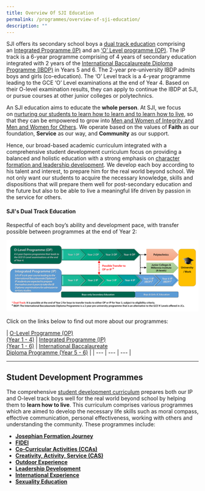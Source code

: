 ```yaml
---
title: Overview Of SJI Education
permalink: /programmes/overview-of-sji-education/
description: ""
---
```

SJI offers its secondary school boys a [dual track education](/programmes/overview-of-sji-education#_ptoh_88517) comprising an [Integrated Programme (IP)](/programmes/academic-programmes/integrated-programme) and an [‘O’ Level programme (OP)](/programmes/academic-programmes/o-level-programme). The IP track is a 6-year programme comprising of 4 years of secondary education integrated with 2 years of the [International Baccalaureate Diploma Programme (IBDP)](/programmes/academic-programmes/ib-diploma-programme) in Years 5 and 6. The 2-year pre-university IBDP admits boys and girls (co-education). The ‘O’ Level track is a 4-year programme leading to the GCE ‘O’ Level examinations at the end of Year 4. Based on their O-level examination results, they can apply to continue the IBDP at SJI, or pursue courses at other junior colleges or polytechnics.

  

An SJI education aims to educate the **whole person**. At SJI, we focus on [nurturing our students to learn how to learn and to learn how to live](/about-sji/mission-vision-and-values), so that they can be empowered to grow into [Men and Women of Integrity and Men and Women for Others](/programmes/profile-of-a-josephian). We operate based on the values of **Faith** as our foundation, **Service** as our way, and **Community** as our support.

  

Hence, our broad-based academic curriculum integrated with a comprehensive student development curriculum focus on providing a balanced and holistic education with a strong emphasis on [character formation and leadership development](/programmes/overview-of-sji-education#_ptoh_45537). We develop each boy according to his talent and interest, to prepare him for the real world beyond school. We not only want our students to acquire the necessary knowledge, skills and dispositions that will prepare them well for post-secondary education and the future but also to be able to live a meaningful life driven by passion in the service for others.

<h4 id="_ptoh_88517">SJI's Dual Track Education</h4>

Respectful of each boy’s ability and development pace, with transfer possible between programmes at the end of Year 2:

![Dual Track Pathways in SJI](/images/Dual%20Track%20Pathways%20in%20SJI%202022.png)

Click on the links below to find out more about our programmes:  

| [O-Level Programme (OP)  
(Year 1 - 4)](https://www.sji.edu.sg/programmes/academic-programmes/o-level-programme) | [Integrated Programme (IP)  
(Year 1 - 6)](https://www.sji.edu.sg/programmes/academic-programmes/integrated-programme) | [International Baccalaureate  
Diploma Programme (Year 5 - 6)](https://www.sji.edu.sg/programmes/academic-programmes/ib-diploma-programme) |
| --- | --- | --- |

  

* * *

Student Development Programmes
------------------------------

The comprehensive [student development curriculum](https://www.sji.edu.sg/programmes/student-development-programmes) prepares both our IP and O-level track boys well for the real world beyond school by helping them to **learn how to live**. This curriculum comprises various programmes which are aimed to develop the necessary life skills such as moral compass, effective communication, personal effectiveness, working with others and understanding the community. These programmes include:

*   **[Josephian Formation Journey](https://www.sji.edu.sg/programmes/student-development-programmes/josephian-formation-journey)**
*   **[FIDEI](https://www.sji.edu.sg/programmes/student-development-programmes/fidei)**
*   **[Co-Curricular Activities (CCAs)](https://www.sji.edu.sg/programmes/student-development-programmes/co-curricular-activities-cca)**
*   **[Creativity, Activity, Service (CAS)](https://www.sji.edu.sg/programmes/student-development-programmes/creativity-activity-service-cas)**
*   **[Outdoor Experience](https://www.sji.edu.sg/programmes/student-development-programmes/outdoor-experience)**
*   **[Leadership Development](https://www.sji.edu.sg/programmes/student-development-programmes/leadership)**
*   [**International Experience**](https://www.sji.edu.sg/programmes/student-development-programmes/international-education)
*   [**Sexuality Education**](https://www.sji.edu.sg/programmes/student-development-programmes/sexuality-education)